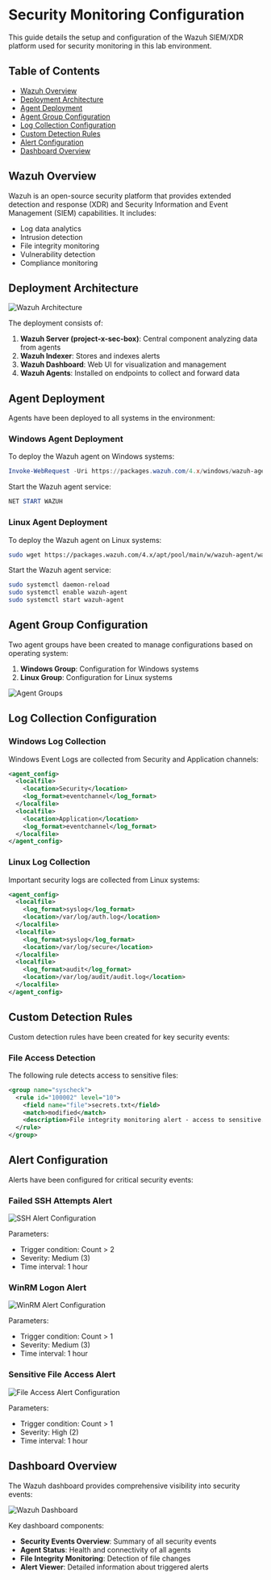 # Security Monitoring Configuration

This guide details the setup and configuration of the Wazuh SIEM/XDR platform used for security monitoring in this lab environment.

## Table of Contents
- [Wazuh Overview](#wazuh-overview)
- [Deployment Architecture](#deployment-architecture)
- [Agent Deployment](#agent-deployment)
- [Agent Group Configuration](#agent-group-configuration)
- [Log Collection Configuration](#log-collection-configuration)
- [Custom Detection Rules](#custom-detection-rules)
- [Alert Configuration](#alert-configuration)
- [Dashboard Overview](#dashboard-overview)

## Wazuh Overview

Wazuh is an open-source security platform that provides extended detection and response (XDR) and Security Information and Event Management (SIEM) capabilities. It includes:

- Log data analytics
- Intrusion detection
- File integrity monitoring
- Vulnerability detection
- Compliance monitoring

## Deployment Architecture

![Wazuh Architecture](images/wazuh-architecture.png)

The deployment consists of:

1. **Wazuh Server (project-x-sec-box)**: Central component analyzing data from agents
2. **Wazuh Indexer**: Stores and indexes alerts
3. **Wazuh Dashboard**: Web UI for visualization and management
4. **Wazuh Agents**: Installed on endpoints to collect and forward data

## Agent Deployment

Agents have been deployed to all systems in the environment:

### Windows Agent Deployment

To deploy the Wazuh agent on Windows systems:

```powershell
Invoke-WebRequest -Uri https://packages.wazuh.com/4.x/windows/wazuh-agent-4.9.2-1.msi -OutFile $env:tmp\wazuh-agent; msiexec.exe /i $env:tmp\wazuh-agent /q WAZUH_MANAGER='10.0.0.10' WAZUH_AGENT_GROUP='Windows' WAZUH_AGENT_NAME='project-x-win-client'
```

Start the Wazuh agent service:
```powershell
NET START WAZUH
```

### Linux Agent Deployment

To deploy the Wazuh agent on Linux systems:

```bash
sudo wget https://packages.wazuh.com/4.x/apt/pool/main/w/wazuh-agent/wazuh-agent_4.9.2-1_amd64.deb && sudo WAZUH_MANAGER='10.0.0.10' WAZUH_AGENT_GROUP='Linux' WAZUH_AGENT_NAME='project-x-linux-client' dpkg -i ./wazuh-agent_4.9.2-1_amd64.deb
```

Start the Wazuh agent service:
```bash
sudo systemctl daemon-reload
sudo systemctl enable wazuh-agent
sudo systemctl start wazuh-agent
```

## Agent Group Configuration

Two agent groups have been created to manage configurations based on operating system:

1. **Windows Group**: Configuration for Windows systems
2. **Linux Group**: Configuration for Linux systems

![Agent Groups](images/wazuh-agent-groups.png)

## Log Collection Configuration

### Windows Log Collection

Windows Event Logs are collected from Security and Application channels:

```xml
<agent_config>
  <localfile>
    <location>Security</location>
    <log_format>eventchannel</log_format>
  </localfile>
  <localfile>
    <location>Application</location>
    <log_format>eventchannel</log_format>
  </localfile>
</agent_config>
```

### Linux Log Collection

Important security logs are collected from Linux systems:

```xml
<agent_config>
  <localfile>
    <log_format>syslog</log_format>
    <location>/var/log/auth.log</location>
  </localfile>
  <localfile>
    <log_format>syslog</log_format>
    <location>/var/log/secure</location>
  </localfile>
  <localfile>
    <log_format>audit</log_format>
    <location>/var/log/audit/audit.log</location>
  </localfile>
</agent_config>
```

## Custom Detection Rules

Custom detection rules have been created for key security events:

### File Access Detection

The following rule detects access to sensitive files:

```xml
<group name="syscheck">
  <rule id="100002" level="10">
    <field name="file">secrets.txt</field>
    <match>modified</match>
    <description>File integrity monitoring alert - access to sensitive.txt file detected</description>
  </rule>
</group>
```

## Alert Configuration

Alerts have been configured for critical security events:

### Failed SSH Attempts Alert

![SSH Alert Configuration](images/ssh-alert-config.png)

Parameters:
- Trigger condition: Count > 2
- Severity: Medium (3)
- Time interval: 1 hour

### WinRM Logon Alert

![WinRM Alert Configuration](images/winrm-alert-config.png)

Parameters:
- Trigger condition: Count > 1
- Severity: Medium (3)
- Time interval: 1 hour

### Sensitive File Access Alert

![File Access Alert Configuration](images/file-access-alert.png)

Parameters:
- Trigger condition: Count > 1
- Severity: High (2)
- Time interval: 1 hour

## Dashboard Overview

The Wazuh dashboard provides comprehensive visibility into security events:

![Wazuh Dashboard](images/wazuh-dashboard.png)

Key dashboard components:
- **Security Events Overview**: Summary of all security events
- **Agent Status**: Health and connectivity of all agents
- **File Integrity Monitoring**: Detection of file changes
- **Alert Viewer**: Detailed information about triggered alerts
